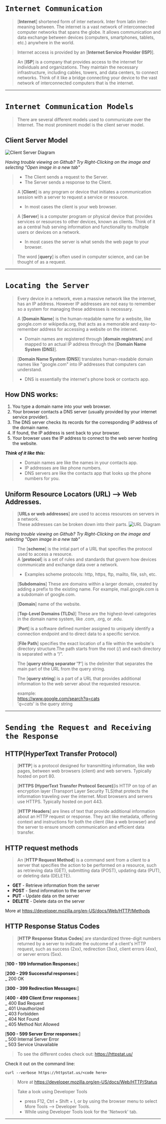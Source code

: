 
# `Internet Communication`
> [**Internet**] shortened form of inter network. Inter from latin inter- meaning between. The internet is a vast network of interconnected computer networks that spans the globe. It allows communication and data exchange between devices (computers, smartphones, tablets, etc.) anywhere in the world.  

> Internet access is provided by an [**Internet Service Provider (ISP)**].   

> An [**ISP**] is a company that provides access to the internet for individuals and organizations. They maintain the necessary infrastructure, including cables, towers, and data centers, to connect networks. Think of it like a bridge connecting your device to the vast network of interconnected computers that is the internet.  
---
# `Internet Communication Models`
> There are several different models used to communicate over the Internet. The most prominent model is the client server model.
 
## **Client Server Model**
![Client Server Diagram](./img/client-server-model.svg "Client Server Diagram")

*Having trouble viewing on Github? Try Right-Clicking on the image and selecting "Open image in a new tab"*

> * The Client sends a request to the Server.  
> * The Server sends a response to the Client.  

> A [**Client**] is any program or device that initiates a communication session with a server to request a service or resource.   
> * In most cases the client is your web browser.   

> A [**Server**] is a computer program or physical device that provides services or resources to other devices, known as clients. Think of it as a central hub serving information and functionality to multiple users or devices on a network.  
> * In most cases the server is what sends the web page to your browser.   

> The word [**query**] is often used in computer science, and can be thought of as a request.  
---

# `Locating the Server`
> Every device in a network, even a massive network like the internet, has an IP address. However IP addresses are not easy to remember so a system for managing these addresses is necessary. 

> A [**Domain Name**] is the human-readable name for a website, like google.com or wikipedia.org, that acts as a memorable and easy-to-remember address for accessing a website on the internet.
>  * Domain names are registered through [**domain registrars**] and mapped to an actual IP address through the [**Domain Name System (DNS)**].

> [**Domain Name System (DNS)**] translates human-readable domain names like "google.com" into IP addresses that computers can understand. 
> * DNS is essentially the internet's phone book or contacts app. 

## How DNS works:
1. You type a domain name into your web browser.
1. Your browser contacts a DNS server (usually provided by your internet service provider).
1. The DNS server checks its records for the corresponding IP address of the domain name.
1. If found, the IP address is sent back to your browser.
1. Your browser uses the IP address to connect to the web server hosting the website.

***Think of it like this:***
> * Domain names are like the names in your contacts app.  
> * IP addresses are like phone numbers.  
> * DNS servers are like the contacts app that looks up the phone numbers for you.  

## Uniform Resource Locators (URL) --> Web Addresses.   
> [**URLs or web addresses**] are used to access resources on servers in a network.   
> These addresses can be broken down into their parts. 
![URL Diagram](./img/url-diagram.svg "URL Diagram")

*Having trouble viewing on Github? Try Right-Clicking on the image and selecting "Open image in a new tab"*


> The [**scheme**] is the intial part of a URL that specifies the protocol used to access a resource.  
> A [**protocol**] is  a set of rules and standards that govern how devices communicate and exchange data over a network.
>   * Examples scheme protocols: http, https, ftp, mailto, file, ssh, etc.  

> [**Subdomains**] These are domains within a larger domain, created by adding a prefix to the existing name. For example, mail.google.com is a subdomain of google.com.  

> [**Domain**] name of the website.   

> [**Top-Level Domains (TLDs)**] These are the highest-level categories in the domain name system, like .com, .org, or .edu.  

> [**Port**] is a software defined number assigned to uniquely identify a connection endpoint and to direct data to a specific service.  

> [**File Path**] specifies the exact location of a file within the website's directory structure.The path starts from the root (/) and each directory is separated with a “/”.  

> The [**query string separator '?'**] is the delimiter that separates the main part of the URL from the query string.  

> The [**query string**] is a part of a URL that provides additional information to the web server about the requested resource. 
> 
> example:  
> https://www.google.com/search?q=cats  
>'*q=cats*' is the query string 

---
# `Sending the Request and Receiving the Response`

## HTTP(HyperText Transfer Protocol)
	
> [**HTTP**] is a protocol designed for transmitting information, like web pages, between web browsers (client) and web servers. Typically hosted on port 80.

>  [**HTTPS (HyperText Transfer Protocol Secure)**]is HTTP on top of an encryption layer (Transport Layer Security TLS)that protects the information traveling over the internet. Most browsers and servers use HTTPS. Typically hosted on port 443.

	
> [**HTTP Headers**] are lines of text that provide additional information about an HTTP request or response. They act like metadata, offering context and instructions for both the client (like a web browser) and the server to ensure smooth communication and efficient data transfer.

## HTTP request methods
> An [**HTTP Request Method**]  is a command sent from a client to a server that specifies the action to be performed on a resource, such as retrieving data (GET), submitting data (POST), updating data (PUT), or deleting data (DELETE).  
* **GET** - Retrieve information from the server
* **POST** - Send information to the server
* **PUT** - Update data on the server
* **DELETE** - Delete data on the server

More at  https://developer.mozilla.org/en-US/docs/Web/HTTP/Methods

## HTTP Response Status Codes
> [**HTTP Response Status Codes**] are standardized three-digit numbers returned by a server to indicate the outcome of a client's HTTP request, such as success (2xx), redirection (3xx), client errors (4xx), or server errors (5xx).  

[**100 - 199 Information Responses:**] 

[**200 - 299 Successful responses:**]  
_ 200  OK

[**300 - 399 Redirection Messages:**] 

[**400 - 499 Client Error responses:**]   
_ 400 Bad Request  
_ 401 Unauthorized  
_ 403 Forbidden  
_ 404 Not Found  
_ 405 Method Not Allowed  

[**500 - 599 Server Error responses:**]   
_ 500 Internal Server Error  
_ 503 Service Unavailable  

> To see the different codes check out: https://httpstat.us/

Check it out on the command line:
```
curl --verbose https://httpstat.us/<code here>
```

>More at https://developer.mozilla.org/en-US/docs/Web/HTTP/Status

> Take a look using Developer Tools 
> * press F12, Ctrl + Shift + I, or by using the browser menu to select More Tools --> Developer Tools.  
> * While using Developer Tools look for the '*Network*' tab.

---
